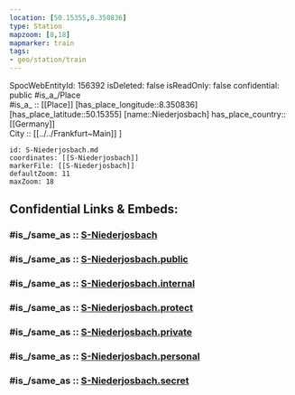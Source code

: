 ```yaml
---
location: [50.15355,8.350836] 
type: Station 
mapzoom: [8,18] 
mapmarker: train 
tags:
- geo/station/train
---
```

SpocWebEntityId: 156392
isDeleted: false
isReadOnly: false
confidential: public
#is_a_/Place  
#is_a_ :: [[Place]] 
[has_place_longitude::8.350836] 
[has_place_latitude::50.15355] 
[name::Niederjosbach] 
has_place_country:: [[Germany]]  
City :: [[../../Frankfurt~Main]] ] 


```leaflet
id: S-Niederjosbach.md
coordinates: [[S-Niederjosbach]] 
markerFile: [[S-Niederjosbach]] 
defaultZoom: 11 
maxZoom: 18
```


## Confidential Links & Embeds: 

### #is_/same_as :: [S-Niederjosbach](/_Standards/Earth/Continent/Europe/Europe~Central/Germany/Germany~West/Hessen/counties~Hessen/Frankfurt~Main/Stations-FFM~S/S-Niederjosbach.md) 

### #is_/same_as :: [S-Niederjosbach.public](/_public/Earth/Continent/Europe/Europe~Central/Germany/Germany~West/Hessen/counties~Hessen/Frankfurt~Main/Stations-FFM~S/S-Niederjosbach.public.md) 

### #is_/same_as :: [S-Niederjosbach.internal](/_internal/Earth/Continent/Europe/Europe~Central/Germany/Germany~West/Hessen/counties~Hessen/Frankfurt~Main/Stations-FFM~S/S-Niederjosbach.internal.md) 

### #is_/same_as :: [S-Niederjosbach.protect](/_protect/Earth/Continent/Europe/Europe~Central/Germany/Germany~West/Hessen/counties~Hessen/Frankfurt~Main/Stations-FFM~S/S-Niederjosbach.protect.md) 

### #is_/same_as :: [S-Niederjosbach.private](/_private/Earth/Continent/Europe/Europe~Central/Germany/Germany~West/Hessen/counties~Hessen/Frankfurt~Main/Stations-FFM~S/S-Niederjosbach.private.md) 

### #is_/same_as :: [S-Niederjosbach.personal](/_personal/Earth/Continent/Europe/Europe~Central/Germany/Germany~West/Hessen/counties~Hessen/Frankfurt~Main/Stations-FFM~S/S-Niederjosbach.personal.md) 

### #is_/same_as :: [S-Niederjosbach.secret](/_secret/Earth/Continent/Europe/Europe~Central/Germany/Germany~West/Hessen/counties~Hessen/Frankfurt~Main/Stations-FFM~S/S-Niederjosbach.secret.md)

